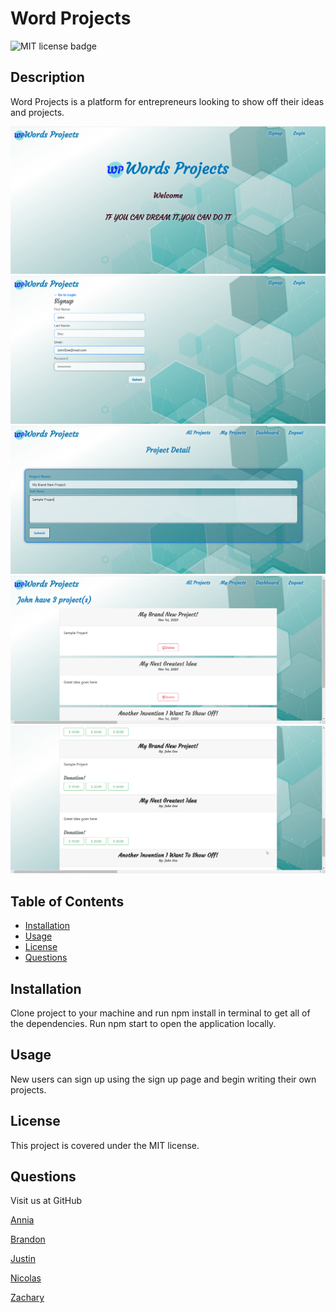 # Word Projects
![MIT license badge](https://img.shields.io/badge/license-MIT-green)

## Description

Word Projects is a platform for entrepreneurs looking to show off their ideas and projects.

![Home Page](./assets/screenshots/homepage.png)
![Signup Page](./assets/screenshots/signup.png)
![Dashboard Page](./assets/screenshots/dashboard.png)
![My Projects Page](./assets/screenshots/myproject.png)
![All Projects Page](./assets/screenshots/allproject.png)

## Table of Contents
  * [Installation](#installation)
  * [Usage](#usage)
  * [License](#license)
  * [Questions](#questions)

## Installation
  Clone project to your machine and run npm install in terminal to get all of the dependencies. Run npm start to open the application locally.

## Usage
  New users can sign up using the sign up page and begin writing their own projects.

## License 
  This project is covered under the MIT license.

## Questions
  Visit us at GitHub

  [Annia](https://github.com/anniavd) 

  [Brandon](https://github.com/brandonmcguire1992)
  
  [Justin](https://github.com/jeoldmixon)

  [Nicolas](https://github.com/NIKO09ES)

  [Zachary](https://github.com/ZachWagner1)